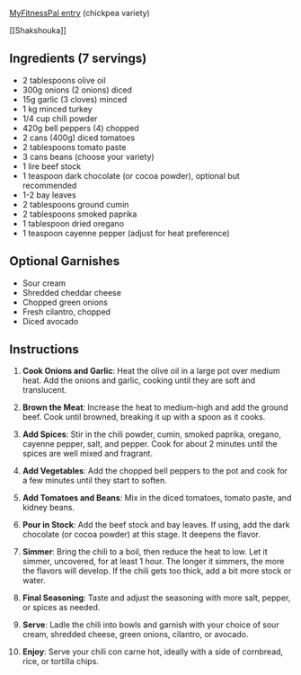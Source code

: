 
[MyFitnessPal entry](https://www.myfitnesspal.com/food/diary/ejclowes?date=2024-01-17) (chickpea variety)

[[Shakshouka]]

## Ingredients (7 servings)

- 2 tablespoons olive oil
- 300g onions (2 onions) diced
- 15g garlic (3 cloves) minced
- 1 kg minced turkey
- 1/4 cup chili powder
- 420g bell peppers (4) chopped
- 2 cans (400g) diced tomatoes
- 2 tablespoons tomato paste
- 3 cans beans (choose your variety)
- 1 lire beef stock
- 1 teaspoon dark chocolate (or cocoa powder), optional but recommended
- 1-2 bay leaves
- 2 tablespoons ground cumin
- 2 tablespoons smoked paprika
- 1 tablespoon dried oregano
- 1 teaspoon cayenne pepper (adjust for heat preference)

## Optional Garnishes

- Sour cream
- Shredded cheddar cheese
- Chopped green onions
- Fresh cilantro, chopped
- Diced avocado

## Instructions

1. **Cook Onions and Garlic**: Heat the olive oil in a large pot over medium heat. Add the onions and garlic, cooking until they are soft and translucent.

2. **Brown the Meat**: Increase the heat to medium-high and add the ground beef. Cook until browned, breaking it up with a spoon as it cooks.

3. **Add Spices**: Stir in the chili powder, cumin, smoked paprika, oregano, cayenne pepper, salt, and pepper. Cook for about 2 minutes until the spices are well mixed and fragrant.

4. **Add Vegetables**: Add the chopped bell peppers to the pot and cook for a few minutes until they start to soften.

5. **Add Tomatoes and Beans**: Mix in the diced tomatoes, tomato paste, and kidney beans.

6. **Pour in Stock**: Add the beef stock and bay leaves. If using, add the dark chocolate (or cocoa powder) at this stage. It deepens the flavor.

7. **Simmer**: Bring the chili to a boil, then reduce the heat to low. Let it simmer, uncovered, for at least 1 hour. The longer it simmers, the more the flavors will develop. If the chili gets too thick, add a bit more stock or water.

8. **Final Seasoning**: Taste and adjust the seasoning with more salt, pepper, or spices as needed.

9. **Serve**: Ladle the chili into bowls and garnish with your choice of sour cream, shredded cheese, green onions, cilantro, or avocado.

10. **Enjoy**: Serve your chili con carne hot, ideally with a side of cornbread, rice, or tortilla chips.
